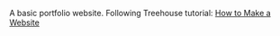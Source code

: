 A basic portfolio website.
Following Treehouse tutorial: [How to Make a Website](http://teamtreehouse.com/library/how-to-make-a-website)